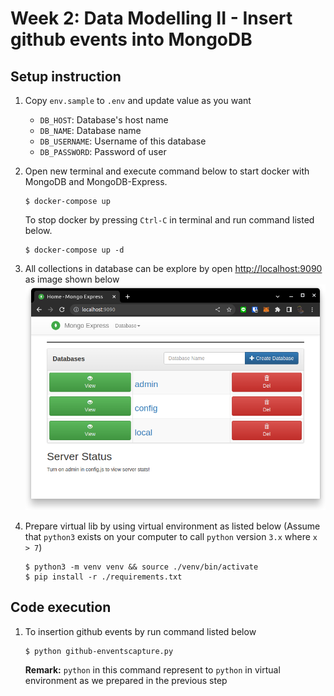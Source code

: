 # Week 2: Data Modelling II - Insert github events into MongoDB

## Setup instruction

1. Copy `env.sample` to `.env` and update value as you want  
    * `DB_HOST`: Database's host name 
    * `DB_NAME`: Database name 
    * `DB_USERNAME`: Username of this database
    * `DB_PASSWORD`: Password of user 

1. Open new terminal and execute command below to start docker with MongoDB 
and MongoDB-Express.
    ```
    $ docker-compose up
    ```

    To stop docker by pressing `Ctrl-C` in terminal and run command listed below.

    ```
    $ docker-compose up -d
    ```

1. All collections in database can be explore by open [http://localhost:9090](http://localhost:9090) as image shown below  
![Mongo Express](./resources/mongo-express.ui.png)

1. Prepare virtual lib by using virtual environment as listed below 
(Assume that `python3` exists on your computer 
to call `python` version `3.x` where `x > 7`)
    ```
    $ python3 -m venv venv && source ./venv/bin/activate
    $ pip install -r ./requirements.txt
    ```

## Code execution 

1. To insertion github events by run command listed below  
    ```
    $ python github-enventscapture.py
    ```
    **Remark:** `python` in this command represent to `python` 
    in virtual environment as we prepared in the previous step 